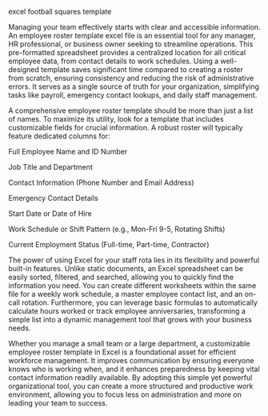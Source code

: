 excel football squares template


Managing your team effectively starts with clear and accessible information. An employee roster template excel file is an essential tool for any manager, HR professional, or business owner seeking to streamline operations. This pre-formatted spreadsheet provides a centralized location for all critical employee data, from contact details to work schedules. Using a well-designed template saves significant time compared to creating a roster from scratch, ensuring consistency and reducing the risk of administrative errors. It serves as a single source of truth for your organization, simplifying tasks like payroll, emergency contact lookups, and daily staff management.



A comprehensive employee roster template should be more than just a list of names. To maximize its utility, look for a template that includes customizable fields for crucial information. A robust roster will typically feature dedicated columns for:




Full Employee Name and ID Number


Job Title and Department


Contact Information (Phone Number and Email Address)


Emergency Contact Details


Start Date or Date of Hire


Work Schedule or Shift Pattern (e.g., Mon-Fri 9-5, Rotating Shifts)


Current Employment Status (Full-time, Part-time, Contractor)





The power of using Excel for your staff rota lies in its flexibility and powerful built-in features. Unlike static documents, an Excel spreadsheet can be easily sorted, filtered, and searched, allowing you to quickly find the information you need. You can create different worksheets within the same file for a weekly work schedule, a master employee contact list, and an on-call rotation. Furthermore, you can leverage basic formulas to automatically calculate hours worked or track employee anniversaries, transforming a simple list into a dynamic management tool that grows with your business needs.



Whether you manage a small team or a large department, a customizable employee roster template in Excel is a foundational asset for efficient workforce management. It improves communication by ensuring everyone knows who is working when, and it enhances preparedness by keeping vital contact information readily available. By adopting this simple yet powerful organizational tool, you can create a more structured and productive work environment, allowing you to focus less on administration and more on leading your team to success.
